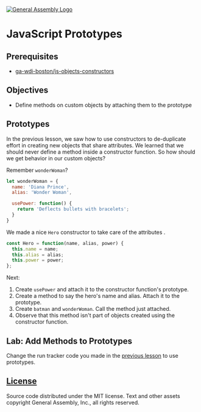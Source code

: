 [![General Assembly Logo](https://camo.githubusercontent.com/1a91b05b8f4d44b5bbfb83abac2b0996d8e26c92/687474703a2f2f692e696d6775722e636f6d2f6b6538555354712e706e67)](https://generalassemb.ly/education/web-development-immersive)

# JavaScript Prototypes

## Prerequisites

-   [ga-wdi-boston/js-objects-constructors](https://github.com/ga-wdi-boston/js-objects-constructors)

## Objectives

-   Define methods on custom objects by attaching them to the prototype

## Prototypes

In the previous lesson, we saw how to use constructors to de-duplicate effort
in creating new objects that share attributes. We learned that we should never
define a method inside a constructor function. So how should we get behavior in
 our custom objects?

Remember `wonderWoman`?

```js
let wonderWoman = {
  name: 'Diana Prince',
  alias: 'Wonder Woman',

  usePower: function() {
    return 'Deflects bullets with bracelets';
  }
}
```

We made a nice `Hero` constructor to take care of the attributes .

```js
const Hero = function(name, alias, power) {
  this.name = name;
  this.alias = alias;
  this.power = power;
};
```

Next:

1.  Create `usePower` and attach it to the constructor function's prototype.
1.  Create a method to say the hero's name and alias. Attach it to the
    prototype.
1.  Create `batman` and `wonderWoman`. Call the method just attached.
1.  Observe that this method isn't part of objects created using the constructor
 function.

## Lab: Add Methods to Prototypes

Change the run tracker code you made in the [previous
lesson](https://github.com/ga-wdi-boston/js-objects-constructors) to use
prototypes.

## [License](LICENSE)

Source code distributed under the MIT license. Text and other assets copyright
General Assembly, Inc., all rights reserved.
